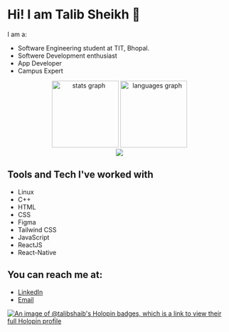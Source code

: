 <!-- Replace the placeholder URLs with your actual links -->
# Hi! I am Talib Sheikh 👋
I am a:
- Software Engineering student at TIT, Bhopal.
- Softwere Development enthusiast
- App Developer
- Campus Expert
 
<div align="center">
  <img src="https://github-readme-stats.vercel.app/api?username=Talibshaib&hide_title=false&hide_rank=false&show_icons=true&include_all_commits=true&count_private=true&disable_animations=false&theme=dracula&locale=en&hide_border=false&order=1" height="150" alt="stats graph"  />
  <img src="https://github-readme-stats.vercel.app/api/top-langs?username=Talibshaib&locale=en&hide_title=false&layout=compact&card_width=320&langs_count=5&theme=dracula&hide_border=false&order=2" height="150" alt="languages graph"  />
</div>

<div align="center">
  <img src="https://profile-counter.glitch.me/Talibshaib/count.svg?"  />
</div>

## Tools and Tech I've worked with
- Linux
- C++
- HTML
- CSS
- Figma
- Tailwind CSS
- JavaScript
- ReactJS
- React-Native  

## You can reach me at:
- [LinkedIn](https://www.linkedin.com/in/talib-sheikh-385a85251/)
- [Email](mdtalib23038@gmail.com)


[![An image of @talibshaib's Holopin badges, which is a link to view their full Holopin profile](https://holopin.me/talibshaib)][holopin]

[holopin]:https://holopin.io/@talibshaib
